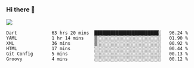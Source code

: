 ### Hi there 👋

<!--
**guozhigq/guozhigq** is a ✨ _special_ ✨ repository because its `README.md` (this file) appears on your GitHub profile.

Here are some ideas to get you started:

- 🔭 I’m currently working on ...
- 🌱 I’m currently learning ...
- 👯 I’m looking to collaborate on ...
- 🤔 I’m looking for help with ...
- 💬 Ask me about ...
- 📫 How to reach me: ...
- 😄 Pronouns: ...
- ⚡ Fun fact: ...
-->
![](https://github-readme-stats.vercel.app/api?username=guozhigq&show_icons=true)
<!--START_SECTION:waka-->

```text
Dart             63 hrs 20 mins  ████████████████████████░   96.24 %
YAML             1 hr 14 mins    ▒░░░░░░░░░░░░░░░░░░░░░░░░   01.90 %
XML              36 mins         ▒░░░░░░░░░░░░░░░░░░░░░░░░   00.92 %
HTML             17 mins         ░░░░░░░░░░░░░░░░░░░░░░░░░   00.44 %
Git Config       5 mins          ░░░░░░░░░░░░░░░░░░░░░░░░░   00.13 %
Groovy           4 mins          ░░░░░░░░░░░░░░░░░░░░░░░░░   00.12 %
```

<!--END_SECTION:waka-->
